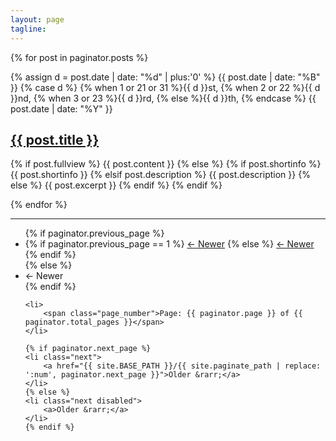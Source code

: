 ```yaml
---
layout: page
tagline:
---
```


{% for post in paginator.posts %}

<article class="home">
    <span class="post-date">
        {% assign d = post.date | date: "%d" | plus:'0' %}
        {{ post.date | date: "%B" }}
        {% case d %}
        {% when 1 or 21 or 31 %}{{ d }}st,
        {% when 2 or 22 %}{{ d }}nd,
        {% when 3 or 23 %}{{ d }}rd,
        {% else %}{{ d }}th,
        {% endcase %}
        {{ post.date | date: "%Y" }}
    </span>
    <h2>
        <a href="{{ site.BASE_PATH }}{{ post.url }}">{{ post.title }}</a>
    </h2>
    <div>
        {% if post.fullview %}
        {{ post.content }}
        {% else %}
        {% if post.shortinfo %}
        {{ post.shortinfo }}
        {% elsif post.description %}
        {{ post.description }}
        {% else %}
        {{ post.excerpt }}
        {% endif %}
        {% endif %}
    </div>
</article>

{% endfor %}

<hr />

<ul class="pager">
    {% if paginator.previous_page %}
    <li class="previous">
        {% if paginator.previous_page == 1 %}
        <a href="{{ site.BASE_PATH }}/">&larr; Newer</a>
        {% else %}
        <a href="{{ site.BASE_PATH }}/{{ site.paginate_path | replace: ':num', paginator.previous_page }}">&larr;
            Newer</a>
        {% endif %}
    </li>
    {% else %}
    <li class="previous disabled">
        <a>&larr; Newer</a>
    </li>
    {% endif %}

    <li>
        <span class="page_number">Page: {{ paginator.page }} of {{ paginator.total_pages }}</span>
    </li>

    {% if paginator.next_page %}
    <li class="next">
        <a href="{{ site.BASE_PATH }}/{{ site.paginate_path | replace: ':num', paginator.next_page }}">Older &rarr;</a>
    </li>
    {% else %}
    <li class="next disabled">
        <a>Older &rarr;</a>
    </li>
    {% endif %}
</ul>
